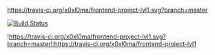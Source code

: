 https://travis-ci.org/x0xl0ma/frontend-project-lvl1.svg?branch=master

[![Build Status](https://travis-ci.org/x0xl0ma/frontend-project-lvl1.svg?branch=master)](https://travis-ci.org/x0xl0ma/frontend-project-lvl1)

!https://travis-ci.org/x0xl0ma/frontend-project-lvl1.svg?branch=master!:https://travis-ci.org/x0xl0ma/frontend-project-lvl1


